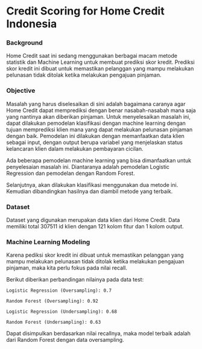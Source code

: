 # Credit Scoring for Home Credit Indonesia

### Background
Home Credit saat ini sedang menggunakan berbagai macam metode statistik dan Machine Learning untuk membuat prediksi skor kredit. Prediksi skor kredit ini dibuat untuk memastikan pelanggan yang mampu melakukan pelunasan tidak ditolak ketika melakukan pengajuan pinjaman.

### Objective
Masalah yang harus diselesaikan di sini adalah bagaimana caranya agar Home Credit dapat memprediksi dengan benar nasabah-nasabah mana saja yang nantinya akan diberikan pinjaman. Untuk menyelesaikan masalah ini, dapat dilakukan pemodelan klasifikasi dengan machine learning dengan tujuan memprediksi klien mana yang dapat melakukan pelunasan pinjaman dengan baik. Pemodelan ini dilakukan dengan memanfaatkan data klien sebagai input, dengan output berupa variabel yang menjelaskan status kelancaran klien dalam melakukan pembayaran cicilan.

Ada beberapa pemodelan machine learning yang bisa dimanfaatkan untuk penyelesaian masalah ini. Diantaranya adalah pemodelan Logistic Regression dan pemodelan dengan Random Forest.

Selanjutnya, akan dilakukan klasifikasi menggunakan dua metode ini. Kemudian dibandingkan hasilnya dan diambil metode yang terbaik.

### Dataset
Dataset yang digunakan merupakan data klien dari Home Credit. Data memiliki total 307511 id klien dengan 121 kolom fitur dan 1 kolom output. 

### Machine Learning Modeling
Karena pediksi skor kredit ini dibuat untuk memastikan pelanggan yang mampu melakukan pelunasan tidak ditolak ketika melakukan pengajuan pinjaman, maka kita perlu fokus pada nilai recall.

Berikut diberikan perbandingan nilainya pada data test:

`Logistic Regression (Oversampling): 0.7`

`Random Forest (Oversampling): 0.92`

`Logistic Regression (Undersampling): 0.68`

`Random Forest (Undersampling): 0.63`

Dapat disimpulkan berdasarkan nilai recallnya, maka model terbaik adalah dari Random Forest dengan data oversampling.



